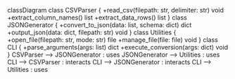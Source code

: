 classDiagram
    class CSVParser {
        +read_csv(filepath: str, delimiter: str) void
        +extract_column_names() list
        +extract_data_rows() list
    }
    class JSONGenerator {
        +convert_to_json(data: list, schema: dict) dict
        +output_json(data: dict, filepath: str) void
    }
    class Utilities {
        +open_file(filepath: str, mode: str) file
        +manage_file(file: file) void
    }
    class CLI {
        +parse_arguments(args: list) dict
        +execute_conversion(args: dict) void
    }
    CSVParser --> JSONGenerator : uses
    JSONGenerator --> Utilities : uses
    CLI --> CSVParser : interacts
    CLI --> JSONGenerator : interacts
    CLI --> Utilities : uses